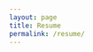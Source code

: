 ```yaml
---
layout: page
title: Resume 
permalink: /resume/
---
```


<object height="900" width="100%" data="/resume/main.pdf" type='application/pdf'></object>


